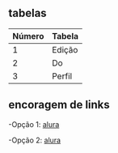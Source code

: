 ## tabelas

|Número | Tabela|
| ------ | ------ |
|1|Edição|
|2|Do|
|3|Perfil|

## encoragem de links 

-Opção 1: [alura](https://www.alura.com.br)

-Opção 2: <a href="https://www.alura.com.br/">alura</a>
